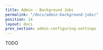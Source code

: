 ```yaml
---
title: Admin - Background Jobs
permalink: "/docs/admin-background-jobs/"
position: 14
layout: docs
prev_section: admin-configuring-settings
---
```


TODO
